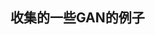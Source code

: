 ## 收集的一些GAN的例子

[1]: https://github.com/bojone/gan
[2]: https://github.com/eriklindernoren/Keras-GAN
